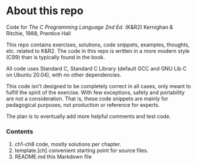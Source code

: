 # About this repo
Code for _The C Programming Language 2nd Ed._ (K&R2) Kernighan & Ritchie, 1988, Prentice Hall

This repo contains exercises, solutions, code snippets, examples, thoughts, etc. related to K&R2. The code in this repo is written in a more modern style (C99) than is typically found in the book.

All code uses Standard C, Standard C Library (default GCC and GNU Lib C on Ubuntu 20.04), with no other dependencies.

This code isn't designed to be completely correct in all cases, only meant to fulfill the spirit of the exercise. With few exceptions, safety and portability are not a consideration. That is, these code snippets are mainly for pedagogical purposes, not production or reference for experts.

The plan is to eventually add more helpful comments and test code.

### Contents
1. ch1-ch8 code, mostly solutions per chapter.
2. template.[ch] convenient starting point for source files.
3. README.md this Markdown file


